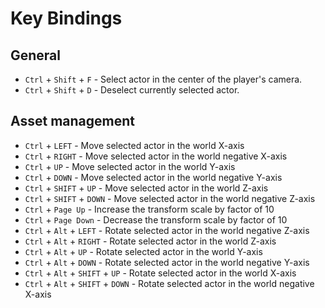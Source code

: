 # Key Bindings

## General

* `Ctrl` + `Shift` + `F` - Select actor in the center of the player's camera.
* `Ctrl` + `Shift` + `D` - Deselect currently selected actor.

## Asset management

* `Ctrl` + `LEFT` - Move selected actor in the world X-axis
* `Ctrl` + `RIGHT` - Move selected actor in the world negative X-axis
* `Ctrl` + `UP` - Move selected actor in the world Y-axis
* `Ctrl` + `DOWN` - Move selected actor in the world negative Y-axis
* `Ctrl` + `SHIFT` + `UP` - Move selected actor in the world Z-axis
* `Ctrl` + `SHIFT` + `DOWN` - Move selected actor in the world negative Z-axis
* `Ctrl` + `Page Up` - Increase the transform scale by factor of 10
* `Ctrl` + `Page Down` - Decrease the transform scale by factor of 10
* `Ctrl` + `Alt` + `LEFT` - Rotate selected actor in the world negative Z-axis
* `Ctrl` + `Alt` + `RIGHT` - Rotate selected actor in the world Z-axis
* `Ctrl` + `Alt` + `UP` - Rotate selected actor in the world Y-axis
* `Ctrl` + `Alt` + `DOWN` - Rotate selected actor in the world negative Y-axis
* `Ctrl` + `Alt` + `SHIFT` + `UP` - Rotate selected actor in the world X-axis
* `Ctrl` + `Alt` + `SHIFT` + `DOWN` - Rotate selected actor in the world negative X-axis
